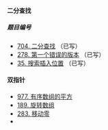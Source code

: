 #### 二分查找

##### 题目编号

- [704. 二分查找](https://leetcode-cn.com/problems/binary-search/) （已写）
- [278. 第一个错误的版本](https://leetcode-cn.com/problems/first-bad-version/) （已写）
- [35. 搜索插入位置](https://leetcode-cn.com/problems/search-insert-position/) （已写）









#### 双指针

- [977. 有序数组的平方](https://leetcode-cn.com/problems/squares-of-a-sorted-array/)  
- [189. 旋转数组](https://leetcode-cn.com/problems/rotate-array/)
- [283. 移动零](https://leetcode-cn.com/problems/move-zeroes/)
- 










